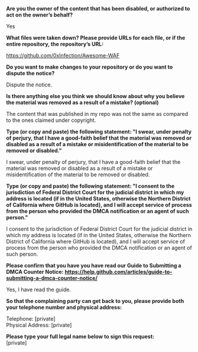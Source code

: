 **Are you the owner of the content that has been disabled, or authorized to act on the owner’s behalf?**  

Yes

**What files were taken down? Please provide URLs for each file, or if the entire repository, the repository’s URL:**  

https://github.com/0xInfection/Awesome-WAF

**Do you want to make changes to your repository or do you want to dispute the notice?**  

Dispute the notice.

**Is there anything else you think we should know about why you believe the material was removed as a result of a mistake? (optional)**  

The content that was published in my repo was not the same as compared to the ones claimed under copyright.

**Type (or copy and paste) the following statement: "I swear, under penalty of perjury, that I have a good-faith belief that the material was removed or disabled as a result of a mistake or misidentification of the material to be removed or disabled."**  

I swear, under penalty of perjury, that I have a good-faith belief that the material was removed or disabled as a result of a mistake or misidentification of the material to be removed or disabled.

**Type (or copy and paste) the following statement: "I consent to the jurisdiction of Federal District Court for the judicial district in which my address is located (if in the United States, otherwise the Northern District of California where GitHub is located), and I will accept service of process from the person who provided the DMCA notification or an agent of such person."**  

I consent to the jurisdiction of Federal District Court for the judicial district in which my address is located (if in the United States, otherwise the Northern District of California where GitHub is located), and I will accept service of process from the person who provided the DMCA notification or an agent of such person.

**Please confirm that you have you have read our Guide to Submitting a DMCA Counter Notice: https://help.github.com/articles/guide-to-submitting-a-dmca-counter-notice/**  

Yes, I have read the guide.

**So that the complaining party can get back to you, please provide both your telephone number and physical address:**  

Telephone: [private]  
Physical Address: [private]

**Please type your full legal name below to sign this request:**  
[private]  

